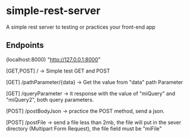 # simple-rest-server
A simple rest server to testing or practices your front-end app

## Endpoints

(localhost:8000) "http://127.0.0.1:8000"

[GET,POST] / 
 -> Simple test GET and POST

[GET] /pathParameter/{data}
 -> Get the value from "data" path Parameter

[GET] /queryParameter
 -> it response with the value of "miQuery" and "miQuery2", both query parameters.

[POST] /postBodyJson
 -> practice the POST method, send a json.
 
 [POST] /postFile 
  -> send a file less than 2mb, the file will put in the sever directory (Multipart Form Request), the file field must be "miFile"
 
